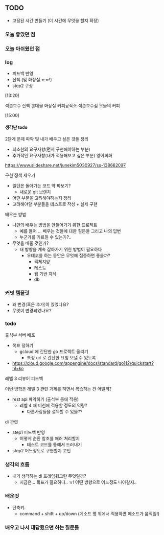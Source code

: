 ## TODO
- 고정된 시간 만들기 (이 시간에 무엇을 할지 확정)


    
### 오늘 좋았던 점


### 오늘 아쉬웠던 점


### log

- 피드백 반영
- 산책 (및 화장실 ㅠㅠ!)
- step2 구상

[13:20] 

석촌호수 산책
롯데몰 화장실
커피공작소 석촌호수점 오늘의 커피

[15:00]



#### 생각난 todo
2단계 문제 파악 및 내가 배우고 싶은 것들 정리
- 최소한의 요구사항(먼저 구현해야하는 부분)
- 추가적인 요구사항(내가 적용해보고 싶은 부분)
영어회화

https://www.slideshare.net/junekim5030927/ss-138682097

구현 정책 세우기
- 일단은 돌아가는 코드 막 짜보기?
    - 새로운 git 브랜치
- 어떤 부분을 고려해야하는지 정리
- 고려해야할 부분들을 테스트로 작성 + 실제 구현

배우는 방법
- 나만의 배우는 방법을 만들어가기 위한 프로젝트
    - 예를 들어 ... 배우는 것들에 대한 질문들 그리고 나의 답변
    - 누군가를 가르칠 수 있는가?..
- 무엇을 배울 것인가?
    - 내 방향을 계속 잡아가기 위한 방법이 필요하다
        - 우테코를 하는 동안은 무엇에 집중하면 좋을까?
            - 객체지양 
            - 테스트
            - 웹 기반 지식
            - db 

### 커밋 템플릿
- 왜 변경(혹은 추가)이 있었나요?
- 무엇이 변경되었나요?


### todo

출석부 서버 배포
- 목표 정하기
    - gcloud 에 간단한 go 프로젝트 올리기
        - 특정 url 로 간단한 요청 보낼 수 있도록
- https://cloud.google.com/appengine/docs/standard/go112/quickstart?hl=ko

레벨 3 리뷰어 피드백

이번 방학은 레벨 3 관련 과제를 하면서 복습하는 건 어떨까?
- rest api 파악하기 (출석부 등에 적용)
    - 레벨 4 때 미션에 적용할 정도의 역량?
        - 다른사람들을 설득할 수 있을??

di 관련
- step1 피드백 반영
    - 어떻게 순환 참조를 애러 처리할지
        - 테스트 코드를 통해서 드러내기
- step2 어느정도로 구현할지 고민

### 생각의 흐름
- 내가 생각하는 di 프레임워크란 무엇일까?
    - 지금은... 목표가 필요하다.. ㅠ! 어떤 방향으로 어느정도 나아갈지..


### 배운것
- 단축키.
    - command + shift + up/down (메소드 명 위에서 적용하면 메소드가 움직임!)


### 배우고 나서 대답했으면 하는 질문들
